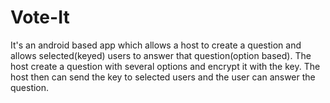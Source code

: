 # Vote-It
It's an android based app which allows a host to create a question and allows selected(keyed) users to answer that question(option based).
The host create a question with several options and encrypt it with the key. The host then can send the key to selected users and the user can answer the question.
